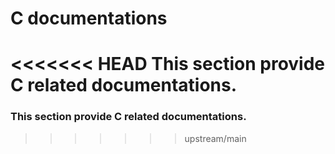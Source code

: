 # C documentations
<<<<<<< HEAD
This section provide C related documentations.
=======

### This section provide C related documentations.
>>>>>>> upstream/main
